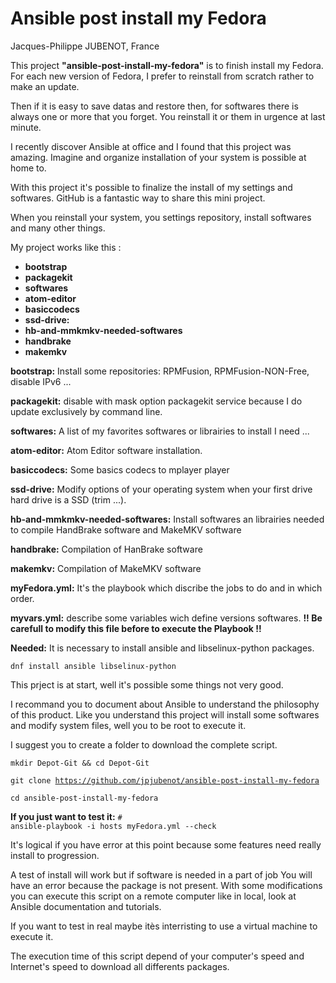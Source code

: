 # Ansible post install my Fedora
Jacques-Philippe JUBENOT, France

<p>This project <strong>"ansible-post-install-my-fedora"</strong> is to finish install my Fedora.
For each new version of Fedora, I prefer to reinstall from scratch rather to make
an update.</p>
Then if it is easy to save datas and restore then, for softwares there is always
one or more that you forget. You reinstall it or them in urgence at last minute.

I recently discover Ansible at office and I found that this project was amazing.
Imagine and organize installation of your system is possible at home to.

With this project it's possible to finalize the install of my settings and softwares.
GitHub is a fantastic way to share this mini project.

When you reinstall your system, you settings repository, install softwares and
many other things.</p>

My project works like this :
- <strong>bootstrap</strong>
- <strong>packagekit</strong>
- <strong>softwares</strong>
- <strong>atom-editor</strong>
- <strong>basiccodecs</strong>
- <strong>ssd-drive:</strong>
- <strong>hb-and-mmkmkv-needed-softwares</strong>
- <strong>handbrake</strong>
- <strong>makemkv</strong>

<strong>bootstrap:</strong> Install some repositories: RPMFusion, RPMFusion-NON-Free, disable IPv6 ...

<strong>packagekit:</strong> disable with mask option packagekit service because I do update exclusively by command line.

<strong>softwares:</strong> A list of my favorites softwares or librairies to install I need ...

<strong>atom-editor:</strong> Atom Editor software installation.

<strong>basiccodecs:</strong> Some basics codecs to mplayer player

<strong>ssd-drive:</strong> Modify options of your operating system when your first drive hard drive is a SSD (trim ...).

<strong>hb-and-mmkmkv-needed-softwares:</strong> Install softwares an librairies needed to
compile HandBrake software and MakeMKV software

<strong>handbrake:</strong> Compilation of HanBrake software

<strong>makemkv:</strong>  Compilation of MakeMKV software

<strong>myFedora.yml:</strong> It's the playbook which discribe the jobs to do and in which order.

<strong>myvars.yml:</strong> describe some variables wich define versions softwares.
<strong>!! Be carefull to modify this file before to execute the Playbook !!</strong>

<strong>Needed:</strong>
It is necessary to install ansible and libselinux-python packages.

<code>dnf install ansible libselinux-python</code>

This prject is at start, well it's possible some things not very good.

I recommand you to document about Ansible to understand the philosophy of this product.
Like you understand this project will install some softwares and modify system
files, well you to be root to execute it.

I suggest you to create a folder to download the complete script.

<code>mkdir Depot-Git && cd Depot-Git</code>

<code>git clone https://github.com/jpjubenot/ansible-post-install-my-fedora</code>

<code>cd ansible-post-install-my-fedora</code>

<strong>If you just want to test it:</strong> <code># ansible-playbook -i hosts myFedora.yml --check</code>

<p>It's logical if you have error at this point because some features need really
install to progression.</p>
<p>A test of install will work but if software is needed in a part of job You will
have an error because the package is not present. With some modifications you can execute this script on a remote computer like in
local, look at Ansible documentation and tutorials.</p>
<p>If you want to test in real maybe itès interristing to use a virtual machine to
execute it.</p>
<p>The execution time of this script depend of your computer's speed and Internet's
speed to download all differents packages.</p>
